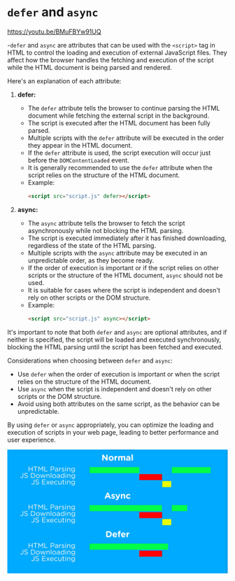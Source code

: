 # `defer` and `async`

https://youtu.be/BMuFBYw91UQ

-`defer` and `async` are attributes that can be used with the `<script>` tag in HTML to control the loading and execution of external JavaScript files. They affect how the browser handles the fetching and execution of the script while the HTML document is being parsed and rendered.

Here's an explanation of each attribute:

1. **defer:**

   - The `defer` attribute tells the browser to continue parsing the HTML document while fetching the external script in the background.
   - The script is executed after the HTML document has been fully parsed.
   - Multiple scripts with the `defer` attribute will be executed in the order they appear in the HTML document.
   - If the `defer` attribute is used, the script execution will occur just before the `DOMContentLoaded` event.
   - It is generally recommended to use the `defer` attribute when the script relies on the structure of the HTML document.
   - Example:
     ```html
     <script src="script.js" defer></script>
     ```

2. **async:**
   - The `async` attribute tells the browser to fetch the script asynchronously while not blocking the HTML parsing.
   - The script is executed immediately after it has finished downloading, regardless of the state of the HTML parsing.
   - Multiple scripts with the `async` attribute may be executed in an unpredictable order, as they become ready.
   - If the order of execution is important or if the script relies on other scripts or the structure of the HTML document, `async` should not be used.
   - It is suitable for cases where the script is independent and doesn't rely on other scripts or the DOM structure.
   - Example:
     ```html
     <script src="script.js" async></script>
     ```

It's important to note that both `defer` and `async` are optional attributes, and if neither is specified, the script will be loaded and executed synchronously, blocking the HTML parsing until the script has been fetched and executed.

Considerations when choosing between `defer` and `async`:

- Use `defer` when the order of execution is important or when the script relies on the structure of the HTML document.
- Use `async` when the script is independent and doesn't rely on other scripts or the DOM structure.
- Avoid using both attributes on the same script, as the behavior can be unpredictable.

By using `defer` or `async` appropriately, you can optimize the loading and execution of scripts in your web page, leading to better performance and user experience.

![defer_and_async](./defer_and_async.png)
